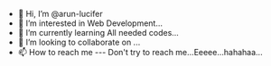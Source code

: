 - 👋 Hi, I’m @arun-lucifer
- 👀 I’m interested in  Web Development...
- 🌱 I’m currently learning All needed codes...
- 💞️ I’m looking to collaborate on ...
- 📫 How to reach me --- Don't try to reach me...Eeeee...hahahaa...

<!---
arun-lucifer/arun-lucifer is a ✨ special ✨ repository because its `README.md` (this file) appears on your GitHub profile.
You can click the Preview link to take a look at your changes.
--->
